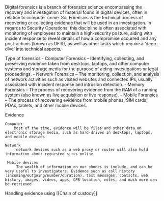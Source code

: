 
Digital forensics is a branch of forensics science encompassing the recovery and investigation of material found in digital devices, often in relation to computer crime. So, Forensics is the technical process of recovering or collecting evidence that will be used in an investigation. In regards to Security Operations, this discipline is often associated with monitoring of employees to maintain a high-security posture, aiding with incident response to reveal details of how a compromise occurred and any post-actions (known as DFIR), as well as other tasks which require a ‘deep-dive’ into technical aspects.

Type of forensics 
	-	Computer Forensics – Identifying, collecting, and preserving evidence taken from desktops, laptops, and other computer systems and storage media for the purpose of aiding investigations or legal proceedings.
	-	Network Forensics – The monitoring, collection, and analysis of network activities such as visited websites and connected IPs, usually associated with incident response and intrusion detection.
	-	Memory Forensics – The process of recovering evidence from the RAM of a running system (also known as live acquisition or live response).
	-	Mobile Forensics – The process of recovering evidence from mobile phones, SIM cards, PDAs, tablets, and other mobile devices.
	
	
Evidence

	Computer 
		Most of the time, evidence will be files and other data on electronic storage media, such as hard-drives in desktops, laptops, and mobile devices
		
	Network
		 network devices such as a web proxy or router will also hold information about requested sites online
		 
	 Mobile devices
		 The wealth of information on our phones is include, and can be very useful to investigators. Evidence such as call history (incoming/outgoing/number/duration), text messages, contacts, web history, images, videos, apps, GPS location, notes, and much more can be retrieved
		 
		 
Handling evidence using [[Chain of custody]]
	 	